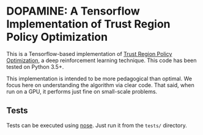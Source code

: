 # DOPAMINE: A Tensorflow Implementation of Trust Region Policy Optimization

This is a Tensorflow-based implementation of [Trust Region Policy
Optimization](https://arxiv.org/abs/1502.05477), a deep reinforcement learning
technique. This code has been tested on Python 3.5+.

This implementation is intended to be more pedagogical than optimal. We focus
here on understanding the algorithm via clear code. That said, when run on a
GPU, it performs just fine on small-scale problems.

## Tests

Tests can be executed using [nose](http://nose.readthedocs.io/en/latest/). Just
run it from the ```tests/``` directory.

